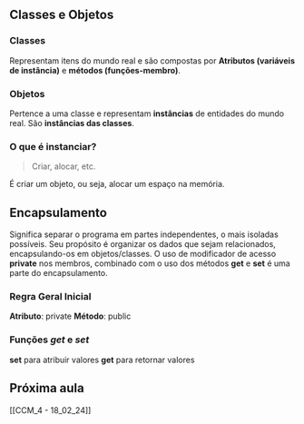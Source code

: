 ## Classes e Objetos
### Classes
Representam itens do mundo real e são compostas por **Atributos (variáveis de instância)** e **métodos (funções-membro)**.

### Objetos
Pertence a uma classe e representam **instâncias** de entidades do mundo real. São **instâncias das classes**.

### O que é instanciar?
> Criar, alocar, etc.

É criar um objeto, ou seja, alocar um espaço na memória.

## Encapsulamento
Significa separar o programa em partes independentes, o mais isoladas possíveis. Seu propósito é organizar os dados que sejam relacionados, encapsulando-os em objetos/classes.
O uso de modificador de acesso **private** nos membros, combinado com o uso dos métodos **get** e **set** é uma parte do encapsulamento.

### Regra Geral Inicial
**Atributo**: private
**Método**: public

### Funções *get* e *set*
**set** para atribuir valores
**get** para retornar valores

## Próxima aula
[[CCM_4 - 18_02_24]]